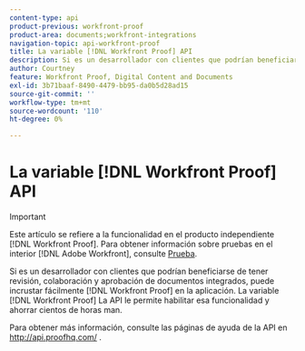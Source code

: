 ```yaml
---
content-type: api
product-previous: workfront-proof
product-area: documents;workfront-integrations
navigation-topic: api-workfront-proof
title: La variable [!DNL Workfront Proof] API
description: Si es un desarrollador con clientes que podrían beneficiarse de tener revisión, colaboración y aprobación de documentos integrados, puede incrustar fácilmente [!DNL Workfront Proof] en la aplicación. La variable [!DNL Workfront Proof] La API le permite habilitar esa funcionalidad y ahorrar cientos de horas man.
author: Courtney
feature: Workfront Proof, Digital Content and Documents
exl-id: 3b71baaf-8490-4479-bb95-da0b5d28ad15
source-git-commit: ''
workflow-type: tm+mt
source-wordcount: '110'
ht-degree: 0%

---
```


# La variable [!DNL Workfront Proof] API

>[!IMPORTANT]
>
>Este artículo se refiere a la funcionalidad en el producto independiente [!DNL Workfront Proof]. Para obtener información sobre pruebas en el interior [!DNL Adobe Workfront], consulte [Prueba](../../../review-and-approve-work/proofing/proofing.md).

Si es un desarrollador con clientes que podrían beneficiarse de tener revisión, colaboración y aprobación de documentos integrados, puede incrustar fácilmente [!DNL Workfront Proof] en la aplicación. La variable [!DNL Workfront Proof] La API le permite habilitar esa funcionalidad y ahorrar cientos de horas man.

Para obtener más información, consulte las páginas de ayuda de la API en http://api.proofhq.com/ .
